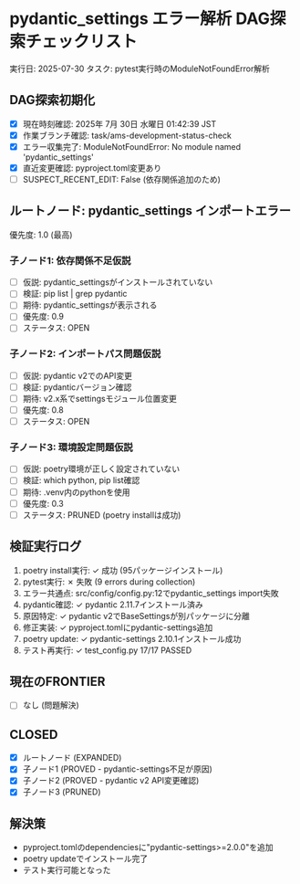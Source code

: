 # pydantic_settings エラー解析 DAG探索チェックリスト

実行日: 2025-07-30
タスク: pytest実行時のModuleNotFoundError解析

## DAG探索初期化
- [x] 現在時刻確認: 2025年 7月 30日 水曜日 01:42:39 JST  
- [x] 作業ブランチ確認: task/ams-development-status-check
- [x] エラー収集完了: ModuleNotFoundError: No module named 'pydantic_settings'
- [x] 直近変更確認: pyproject.toml変更あり
- [ ] SUSPECT_RECENT_EDIT: False (依存関係追加のため)

## ルートノード: pydantic_settings インポートエラー
優先度: 1.0 (最高)

### 子ノード1: 依存関係不足仮説
- [ ] 仮説: pydantic_settingsがインストールされていない
- [ ] 検証: pip list | grep pydantic
- [ ] 期待: pydantic_settingsが表示される
- [ ] 優先度: 0.9
- [ ] ステータス: OPEN

### 子ノード2: インポートパス問題仮説  
- [ ] 仮説: pydantic v2でのAPI変更
- [ ] 検証: pydanticバージョン確認
- [ ] 期待: v2.x系でsettingsモジュール位置変更
- [ ] 優先度: 0.8
- [ ] ステータス: OPEN

### 子ノード3: 環境設定問題仮説
- [ ] 仮説: poetry環境が正しく設定されていない
- [ ] 検証: which python, pip list確認
- [ ] 期待: .venv内のpythonを使用
- [ ] 優先度: 0.3
- [ ] ステータス: PRUNED (poetry installは成功)

## 検証実行ログ
1. poetry install実行: ✓ 成功 (95パッケージインストール)
2. pytest実行: ✗ 失敗 (9 errors during collection)
3. エラー共通点: src/config/config.py:12でpydantic_settings import失敗
4. pydantic確認: ✓ pydantic 2.11.7インストール済み
5. 原因特定: ✓ pydantic v2でBaseSettingsが別パッケージに分離
6. 修正実装: ✓ pyproject.tomlにpydantic-settings追加
7. poetry update: ✓ pydantic-settings 2.10.1インストール成功
8. テスト再実行: ✓ test_config.py 17/17 PASSED

## 現在のFRONTIER
- [ ] なし (問題解決)

## CLOSED
- [x] ルートノード (EXPANDED)
- [x] 子ノード1 (PROVED - pydantic-settings不足が原因)
- [x] 子ノード2 (PROVED - pydantic v2 API変更確認)
- [x] 子ノード3 (PRUNED)

## 解決策
- pyproject.tomlのdependenciesに"pydantic-settings>=2.0.0"を追加
- poetry updateでインストール完了
- テスト実行可能となった